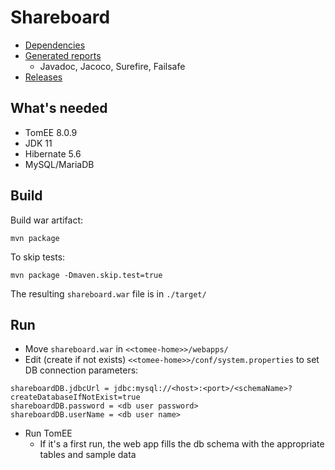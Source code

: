 # Shareboard 

* [Dependencies](https://antrmn.github.io/shareboard_is/dependencies.html)
* [Generated reports](https://antrmn.github.io/shareboard_is/project-reports.html)
  + Javadoc, Jacoco, Surefire, Failsafe
* [Releases](https://github.com/antrmn/shareboard_is/releases)


## What's needed

* TomEE 8.0.9
* JDK 11
* Hibernate 5.6
* MySQL/MariaDB  


## Build

Build war artifact:  
```
mvn package
```
    
To skip tests:
```    
mvn package -Dmaven.skip.test=true
```


The resulting ``shareboard.war`` file is in ``./target/``


## Run

* Move ``shareboard.war`` in ``<<tomee-home>>/webapps/``  
* Edit (create if not exists) ``<<tomee-home>>/conf/system.properties`` to set DB connection parameters:  
```
shareboardDB.jdbcUrl = jdbc:mysql://<host>:<port>/<schemaName>?createDatabaseIfNotExist=true
shareboardDB.password = <db user password>
shareboardDB.userName = <db user name>
```
* Run TomEE
  + If it's a first run, the web app fills the db schema with the appropriate tables and sample data
